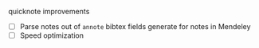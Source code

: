 quicknote improvements

-   [ ] Parse notes out of `annote` bibtex fields generate for notes in Mendeley
-   [ ] Speed optimization
